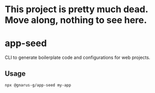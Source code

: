 # This project is pretty much dead. Move along, nothing to see here.

# app-seed
CLI to generate boilerplate code and configurations for web projects.

## Usage
```bash
npx @gnarus-g/app-seed my-app
```

